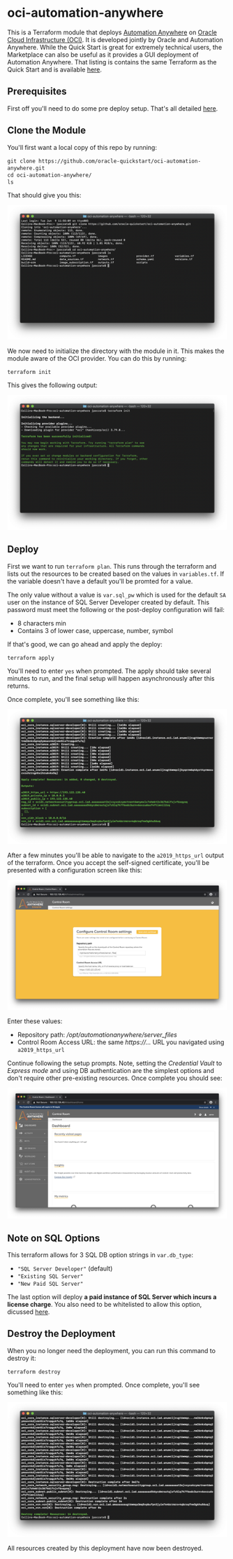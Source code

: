 # oci-automation-anywhere
This is a Terraform module that deploys [Automation Anywhere](https://www.automationanywhere.com) on [Oracle Cloud Infrastructure (OCI)](https://cloud.oracle.com/en_US/cloud-infrastructure).  It is developed jointly by Oracle and Automation Anywhere.  While the Quick Start is great for extremely technical users, the Marketplace can also be useful as it provides a GUI deployment of Automation Anywhere.  That listing is contains the same Terraform as the Quick Start and is available [here](https://cloudmarketplace.oracle.com/marketplace/en_US/listing/73714334).

## Prerequisites
First off you'll need to do some pre deploy setup.  That's all detailed [here](https://github.com/oracle/oci-quickstart-prerequisites).

## Clone the Module
You'll first want a local copy of this repo by running:

```
git clone https://github.com/oracle-quickstart/oci-automation-anywhere.git
cd oci-automation-anywhere/
ls
```
That should give you this:

![](./images/01-git_clone.png)

We now need to initialize the directory with the module in it.  This makes the module aware of the OCI provider.  You can do this by running:

```
terraform init
```
This gives the following output:

![](./images/02-terraform_init.png)

## Deploy

First we want to run `terraform plan`. This runs through the terraform and lists
out the resources to be created based on the values in `variables.tf`. If the
variable doesn't have a default you'll be promted for a value.

The only value without a value is `var.sql_pw` which is used for the default `SA`
user on the instance of SQL Server Developer created by default. This password
must meet the following or the post-deploy configuration will fail:
- 8 characters min
- Contains 3 of lower case, uppercase, number, symbol

If that's good, we can go ahead and apply the deploy:

```
terraform apply
```

You'll need to enter `yes` when prompted.  The apply should take several minutes
to run, and the final setup will happen asynchronously after this returns.

Once complete, you'll see something like this:

![](./images/03-terraform_apply.png)

After a few minutes you'll be able to navigate to the `a2019_https_url` output of
the terraform. Once you accept the self-signed certificate, you'll be presented
with a configuration screen like this:

![](./images/04-control_room.png)

Enter these values:

- Repository path: _/opt/automationanywhere/server_files_
- Control Room Access URL: the same _https://..._ URL you navigated using `a2019_https_url`

Continue following the setup prompts. Note, setting the _Credential Vault_ to
_Express mode_ and using DB authentication are the simplest options and don't
require other pre-existing resources. Once complete you should see:

![](./images/05-control_room2.png)

## Note on SQL Options

This terraform allows for 3 SQL DB option strings in `var.db_type`:
- `"SQL Server Developer"` (default)
- `"Existing SQL Server"`
- `"New Paid SQL Server"`

The last option will deploy **a paid instance of SQL Server which incurs a license
charge**. You also need to be whitelisted to allow this option, dicussed [here](https://cloudmarketplace.oracle.com/marketplace/en_US/listing/60923152).

## Destroy the Deployment
When you no longer need the deployment, you can run this command to destroy it:

```
terraform destroy
```

You'll need to enter `yes` when prompted.  Once complete, you'll see something like this:

![](./images/06-terraform_destroy.png)

All resources created by this deployment have now been destroyed.
